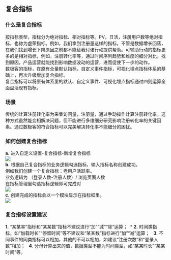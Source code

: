 ## 复合指标  
### 什么是复合指标  
按指标类型，指标分为绝对指标、相对指标等。PV，日活，注册用户数等绝对指标，也称为虚荣指标。例如，我们拿到注册量这样的指标，不管是数据增长回落，在我们找到增长下降原因之前都不能给我付诸行动提供帮助。可辅助行动的指标更多的是相对指标，例如，注册转化率等，通过时间序列趋势和维度的细分对比，找到原因，产品运营就能找到影响数据波动的运营，进而促使下一步的动作。    
数极客的指标，在原有全量默认指标，自定义事件指标，可视化埋点指标体系的基础上，再次升级增加复合指标。      
复合指标可以将原有体系里的默认、自定义事件、可视化埋点指标通过四则运算全面盘活现有指标。    
### 场景
传统的计算注册转化率为采集访问量，注册量，通过手动操作计算注册转化率。这种方式虽然能变相解决问题，但不能进行多维细分研究影响注册转化率的关键因素。通过数极客的符合指标可以完美解决转化率不能细分的困扰。  
### 如何创建复合指标   
**a.** 进入自定义设置-复合指标-新增复合指标  
![](http://www.shujike.com/docsimg/复合指标1.jpg)  
**b.** 根据自己复合指标的业务逻辑勾选指标，输入指标名称创建成功。  
例如我们创建一个复合指标：老用户活跃率。  
业务逻辑为 （登录人数-注册人数）/ 浏览页面人数  
在指标管理里勾选指标逻辑即可完成对  
![](http://www.shujike.com/docsimg/复合指标2.jpg)  
**c.** 创建完成的指标会以一个模块显示在指标框里。  
![](http://www.shujike.com/docsimg/复合指标3.jpg)  
### 复合指标设置建议  
**1.** “某某率”指标和“某某数”指标不建议进行“加”“减”“除”运算；  *
**2.** 时间类指标，如“加载时长”“停留时间”等不建议和“某某数”指标进行“加”“减”运算；  
**3.** 不同事件的同类指标可以相加，其他的不可以相加，如建议“注册次数”和“登录人数”相加；  
**4.** 分母计算出来的值，数据类型不能为时间类型，如“某某时长”“某某时间”等。  
